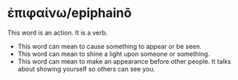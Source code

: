 # ἐπιφαίνω/epiphainō
This word is an action. It is a verb.

* This word can mean to cause something to appear or be seen.
* This word can mean to shine a light upon someone or something.
* This word can mean to make an appearance before other people. It talks about showing yourself so others can see you.
